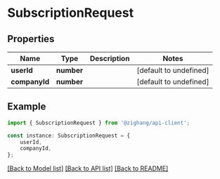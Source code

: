# SubscriptionRequest


## Properties

Name | Type | Description | Notes
------------ | ------------- | ------------- | -------------
**userId** | **number** |  | [default to undefined]
**companyId** | **number** |  | [default to undefined]

## Example

```typescript
import { SubscriptionRequest } from '@zighang/api-client';

const instance: SubscriptionRequest = {
    userId,
    companyId,
};
```

[[Back to Model list]](../README.md#documentation-for-models) [[Back to API list]](../README.md#documentation-for-api-endpoints) [[Back to README]](../README.md)

